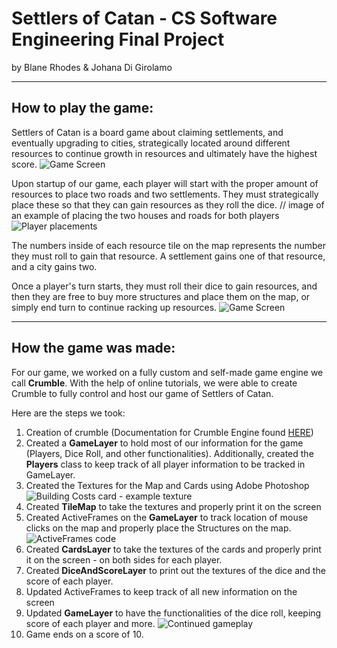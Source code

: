 # Settlers of Catan - CS Software Engineering Final Project
by Blane Rhodes & Johana Di Girolamo 

___

## How to play the game:

Settlers of Catan is a board game about claiming settlements, and eventually upgrading to cities, strategically located around different resources to continue growth in resources and ultimately have the highest score.
![Game Screen](https://github.com/blanerhodes/Crumble2/tree/master/images/GameScreen.png "Game Screen")

Upon startup of our game, each player will start with the proper amount of resources to place two roads and two settlements. They must strategically place these so that they can gain resources as they roll the dice.
// image of an example of placing the two houses and roads for both players
![Player placements](https://github.com/blanerhodes/Crumble2/tree/master/images/PlayerFirstMoves.png "Player settlement and road placements")

The numbers inside of each resource tile on the map represents the number they must roll to gain that resource. A settlement gains one of that resource, and a city gains two. 

Once a player's turn starts, they must roll their dice to gain resources, and then they are free to buy more structures and place them on the map, or simply end turn to continue racking up resources.
![Game Screen](https://github.com/blanerhodes/Crumble2/tree/master/images/GameScreen.png "Game Screen")

___

## How the game was made:

For our game, we worked on a fully custom and self-made game engine we call **Crumble**. With the help of online tutorials, we were able to create Crumble to fully control and host our game of Settlers of Catan.

Here are the steps we took:
1. Creation of crumble (Documentation for Crumble Engine found [HERE](https://github.com/blanerhodes/Crumble2/tree/master/Documentation "Documentation on GitHub"))
2. Created a **GameLayer** to hold most of our information for the game (Players, Dice Roll, and other functionalities). Additionally, created the **Players** class to keep track of all player information to be tracked in GameLayer.
3. Created the Textures for the Map and Cards using Adobe Photoshop
![Building Costs card - example texture](https://github.com/blanerhodes/Crumble2/tree/master/images/BuildingCostsCard.png "Building Costs card - example texture")
4. Created **TileMap** to take the textures and properly print it on the screen
5. Created ActiveFrames on the **GameLayer** to track location of mouse clicks on the map and properly place the Structures on the map.
![ActiveFrames code](https://github.com/blanerhodes/Crumble2/tree/master/images/ActiveFrameCode.png "ActiveFrames code")
6. Created **CardsLayer** to take the textures of the cards and properly print it on the screen - on both sides for each player.
7. Created **DiceAndScoreLayer** to print out the textures of the dice and the score of each player.
8. Updated ActiveFrames to keep track of all new information on the screen
9. Updated **GameLayer** to have the functionalities of the dice roll, keeping score of each player and more.
![Continued gameplay](https://github.com/blanerhodes/Crumble2/tree/master/images/ContinuedGameplay.png "Continued Gameplay")
10. Game ends on a score of 10.